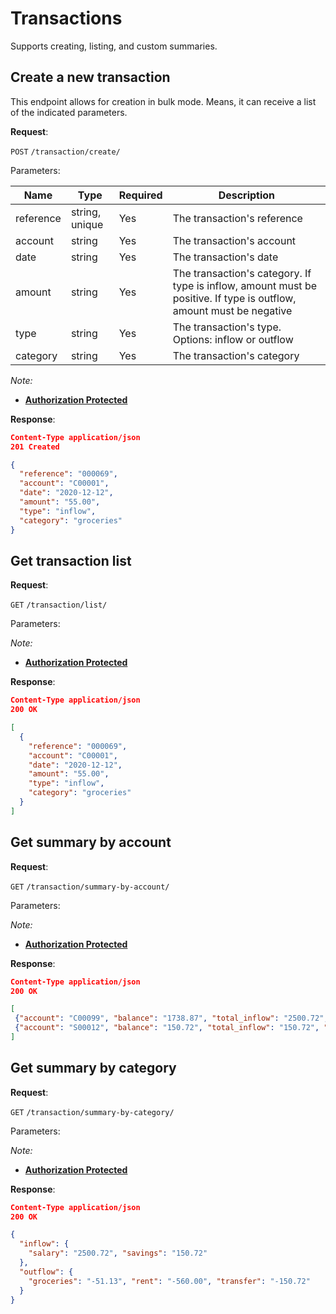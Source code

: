 # Transactions
Supports creating, listing, and custom summaries.

## Create a new transaction
This endpoint allows for creation in bulk mode. Means, it can receive a list of the indicated parameters.

**Request**:

`POST` `/transaction/create/`

Parameters:

Name       | Type           | Required | Description
-----------|----------------|----------|------------
reference  | string, unique | Yes      | The transaction's reference
account    | string         | Yes      | The transaction's account
date       | string         | Yes      | The transaction's date
amount     | string         | Yes      | The transaction's category. If type is inflow, amount must be positive. If type is outflow, amount must be negative
type       | string         | Yes      | The transaction's type. Options: inflow or outflow
category   | string         | Yes      | The transaction's category

*Note:*

- **[Authorization Protected](authentication.md)**

**Response**:

```json
Content-Type application/json
201 Created

{
  "reference": "000069",
  "account": "C00001",
  "date": "2020-12-12",
  "amount": "55.00",
  "type": "inflow",
  "category": "groceries"
}
```

## Get transaction list

**Request**:

`GET` `/transaction/list/`

Parameters:

*Note:*

- **[Authorization Protected](authentication.md)**

**Response**:

```json
Content-Type application/json
200 OK

[
  {
    "reference": "000069",
    "account": "C00001",
    "date": "2020-12-12",
    "amount": "55.00",
    "type": "inflow",
    "category": "groceries"
  }
]
```

## Get summary by account

**Request**:

`GET` `/transaction/summary-by-account/`

Parameters:

*Note:*

- **[Authorization Protected](authentication.md)**

**Response**:

```json
Content-Type application/json
200 OK

[
 {"account": "C00099", "balance": "1738.87", "total_inflow": "2500.72", "total_outflow": "-761.85"},
 {"account": "S00012", "balance": "150.72", "total_inflow": "150.72", "total_outflow": "0.00"},
]
```

## Get summary by category

**Request**:

`GET` `/transaction/summary-by-category/`

Parameters:

*Note:*

- **[Authorization Protected](authentication.md)**

**Response**:

```json
Content-Type application/json
200 OK

{
  "inflow": {
    "salary": "2500.72", "savings": "150.72"
  },
  "outflow": {
    "groceries": "-51.13", "rent": "-560.00", "transfer": "-150.72"
  }
}
```

